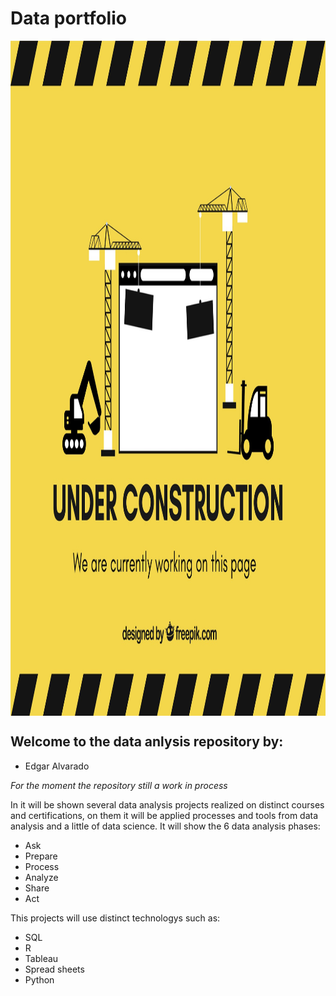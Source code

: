 # Data portfolio


<img src="Images/underconstruction.jpg" align="center" height="1080" width="1080">

## Welcome to the data anlysis repository by:
- Edgar Alvarado

*For the moment the repository still a work in process*

In it will be shown several data analysis projects realized on distinct courses and certifications, on them it will be applied processes and tools from data analysis and a little of data science.
It will show the 6 data analysis phases:
- Ask
- Prepare
- Process
- Analyze
- Share
- Act

This projects will use distinct technologys such as:
- SQL
- R
- Tableau
- Spread sheets
- Python


